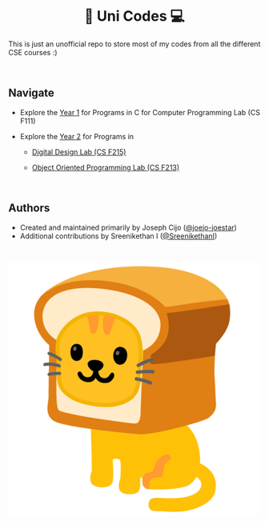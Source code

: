 <h1 align="center">🏫 Uni Codes 💻</h1>

This is just an unofficial repo to store most of my codes from all the different CSE courses :)

<br>

## Navigate

- Explore the [Year 1](Year%201/) for Programs in C for Computer Programming Lab (CS F111)

- Explore the [Year 2](Year%202/) for Programs in

  - [Digital Design Lab (CS F215)](https://github.com/joejo-joestar/uni_codes/tree/main/Year%202/Digital%20Design)

  - [Object Oriented Programming Lab (CS F213)](https://github.com/joejo-joestar/uni_codes/tree/main/Year%202/Object%20Oriented%20Programming)

<br>

## Authors

- Created and maintained primarily by Joseph Cijo ([@joejo-joestar](https://github.com/joejo-joestar))
- Additional contributions by Sreenikethan I ([@SreenikethanI](https://github.com/SreenikethanI))

<br>
<p align = "center">
<img src="/Year%202/Digital%20Design/.assets/InBreadCar.png" alt="In Bread Car" title="In Bread Car">
</p>
